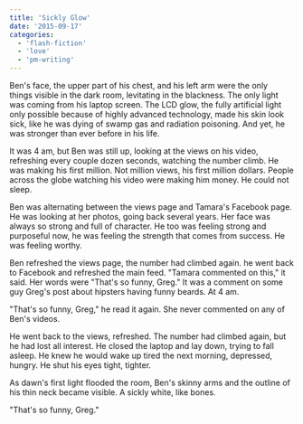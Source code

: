 ```yaml
---
title: 'Sickly Glow'
date: '2015-09-17'
categories:
  - 'flash-fiction'
  - 'love'
  - 'pm-writing'
---
```


Ben's face, the upper part of his chest, and his left arm were the only
things visible in the dark room, levitating in the blackness. The only light was
coming from his laptop screen. The LCD glow, the fully artificial light only
possible because of highly advanced technology, made his skin look sick, like he
was dying of swamp gas and radiation poisoning. And yet, he was stronger than
ever before in his life.

<!-- truncate -->


It was 4 am, but Ben was still up, looking at the views on his video, refreshing
every couple dozen seconds, watching the number climb. He was making his first
million. Not million views, his first million dollars. People across the globe
watching his video were making him money. He could not sleep.

Ben was alternating between the views page and Tamara's Facebook page. He was
looking at her photos, going back several years. Her face was always so strong
and full of character. He too was feeling strong and purposeful now, he was
feeling the strength that comes from success. He was feeling worthy.

Ben refreshed the views page, the number had climbed again. he went back to
Facebook and refreshed the main feed. "Tamara commented on this," it said. Her
words were "That's so funny, Greg." It was a comment on some guy Greg's post
about hipsters having funny beards. At 4 am.

"That's so funny, Greg," he read it again. She never commented on any of Ben's
videos.

He went back to the views, refreshed. The number had climbed again, but he had
lost all interest. He closed the laptop and lay down, trying to fall asleep. He
knew he would wake up tired the next morning, depressed, hungry. He shut his
eyes tight, tighter.

As dawn's first light flooded the room, Ben's skinny arms and the outline of his
thin neck became visible. A sickly white, like bones.

"That's so funny, Greg."
